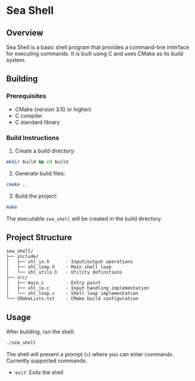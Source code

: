 # Sea Shell

## Overview

Sea Shell is a basic shell program that provides a command-line interface for executing commands. It is built using C and uses CMake as its build system.

## Building

### Prerequisites

- CMake (version 3.10 or higher)
- C compiler
- C standard library

### Build Instructions

1. Create a build directory:
```bash
mkdir build && cd build
```

2. Generate build files:
```bash
cmake ..
```

3. Build the project:
```bash
make
```

The executable `sea_shell` will be created in the build directory.

## Project Structure

```
sea_shell/
├── include/
│   ├── shl_io.h      - Input/output operations
│   ├── shl_loop.h    - Main shell loop
│   └── shl_utils.h   - Utility definitions
├── src/
│   ├── main.c        - Entry point
│   ├── shl_io.c      - Input handling implementation
│   └── shl_loop.c    - Shell loop implementation
└── CMakeLists.txt    - CMake build configuration
```

## Usage

After building, run the shell:

```bash
./sea_shell
```

The shell will present a prompt (`>`) where you can enter commands. Currently supported commands:
- `exit`: Exits the shell